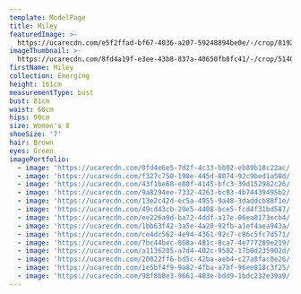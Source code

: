 ```yaml
---
template: ModelPage
title: Miley
featuredImage: >-
  https://ucarecdn.com/e5f2ffad-bf67-4036-a207-59248894be0e/-/crop/8192x3819/0,436/-/preview/
imageThumbnail: >-
  https://ucarecdn.com/8fd4a19f-e3ee-43b8-837a-40650fb8fc41/-/crop/5140x6430/324,0/-/preview/
firstName: Miley
collection: Emerging
height: 161cm
measurementType: bust
bust: 81cm
waist: 60cm
hips: 90cm
size: Women's 8
shoeSize: '7'
hair: Brown
eyes: Green
imagePortfolio:
  - image: 'https://ucarecdn.com/0fd4e6e5-7d2f-4c33-bb02-eb89b18c22ac/'
  - image: 'https://ucarecdn.com/f327c750-190e-445d-8074-92c9bed1a50d/'
  - image: 'https://ucarecdn.com/43f1be68-e80f-4145-bfc3-39d152982c26/'
  - image: 'https://ucarecdn.com/9a8294ee-7332-4263-bc03-4b74439495b2/'
  - image: 'https://ucarecdn.com/13e2c42d-ec5a-4955-9a48-3daddcb88f1e/'
  - image: 'https://ucarecdn.com/49cd43cb-29e5-4408-bce5-fcd4f31bd587/'
  - image: 'https://ucarecdn.com/ee226a9d-ba72-4ddf-a17e-06ea0173ecb4/'
  - image: 'https://ucarecdn.com/1bb63f42-3a5e-4a20-92fb-a1ef4aea943a/'
  - image: 'https://ucarecdn.com/ce4dc562-4e94-4361-92c7-c86c5fc7d571/'
  - image: 'https://ucarecdn.com/7bc44bec-808a-481c-8ca7-4e777289e219/'
  - image: 'https://ucarecdn.com/a1136205-a7d4-402c-9502-17b0d235902d/'
  - image: 'https://ucarecdn.com/20022ff6-bd5c-42ba-aeb4-c27a8fac0e26/'
  - image: 'https://ucarecdn.com/1e5bf4f9-9a82-4fba-a7bf-96ee818c3f25/'
  - image: 'https://ucarecdn.com/98f8b0e3-9661-403e-bdd9-1bdc232e39a9/'
---
```


